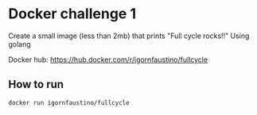 # Docker challenge 1

Create a small image (less than 2mb) that prints "Full cycle rocks!!" Using golang

Docker hub: https://hub.docker.com/r/igornfaustino/fullcycle

## How to run

```bash
docker run igornfaustino/fullcycle
```
